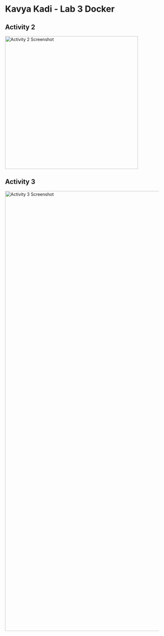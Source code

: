 # Kavya Kadi - Lab 3 Docker

## Activity 2

<img width="435" alt="Activity 2 Screenshot" src="https://github.com/KavyaKadi3/ECE444-F2023-Lab1/assets/65524500/0ed427c1-52cc-478c-98d5-73b8fa4bd9d7">

## Activity 3

<img width="1440" alt="Activity 3 Screenshot" src="https://github.com/KavyaKadi3/ECE444-F2023-Lab1/assets/65524500/50a8b3a9-9fc8-4703-9ef1-5dbfa6df62aa">
